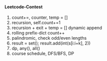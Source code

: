 #### Leetcode-Contest
1. count+=, counter, temp = []
2. recursion, self.count+=1
3. recursion + exit + temp = [] dynamic append
4. rolling prefix-dict count++
5. palindromic, check odd/even lengths
6. result = set(); result.add(int(s[i:i+k], 2))
7. dp, any(), all()
8. course schedule, DFS/BFS, DP
